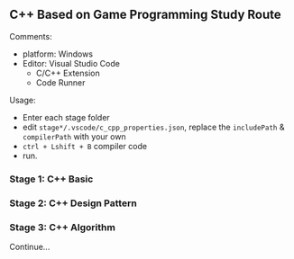 ## C++ Based on Game Programming Study Route

Comments:  
- platform: Windows
- Editor: Visual Studio Code
    - C/C++ Extension
    - Code Runner

Usage:  
- Enter each stage folder
- edit `stage*/.vscode/c_cpp_properties.json`, replace the
`includePath` & `compilerPath` with your own
- `ctrl + Lshift + B` compiler code
- run.

### Stage 1: **C++ Basic**
### Stage 2: **C++ Design Pattern**
### Stage 3: **C++ Algorithm**
Continue...